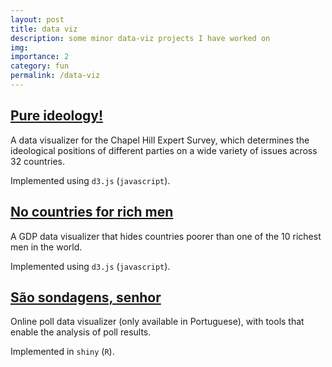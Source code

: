 ```yaml
---
layout: post
title: data viz
description: some minor data-viz projects I have worked on
img: 
importance: 2
category: fun
permalink: /data-viz
---
```


## [Pure ideology!](https://pure-ideology.netlify.app/)

A data visualizer for the Chapel Hill Expert Survey, which determines the ideological positions of different parties on a wide variety of issues across 32 countries.

Implemented using `d3.js` (`javascript`).

## [No countries for rich men](https://rich-boys.netlify.app/)

A GDP data visualizer that hides countries poorer than one of the 10 richest men in the world.

Implemented using `d3.js` (`javascript`).

## [São sondagens, senhor](https://zegui7.shinyapps.io/B-A-BA-Sondagens/)

Online poll data visualizer (only available in Portuguese), with tools that enable the analysis of poll results.

Implemented in `shiny` (`R`).
